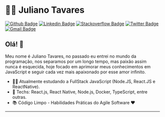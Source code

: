 # :man_technologist: Juliano Tavares

[![Github Badge](https://img.shields.io/badge/-Github-000?style=flat-square&logo=Github&logoColor=white&link=https://github.com/julianotavares)](https://github.com/julianotavares)
[![Linkedin Badge](https://img.shields.io/badge/-LinkedIn-blue?style=flat-square&logo=Linkedin&logoColor=white&link=https://www.linkedin.com/in/julianotavares/)](https://www.linkedin.com/in/julianotavares/)
[![Stackoverflow Badge](https://img.shields.io/badge/-Stackoverflow-4CA143?style=flat-square&logo=Stackoverflow&logoColor=white&link=https://pt.stackoverflow.com/users/153347/juliano-tavares)](https://pt.stackoverflow.com/users/153347/juliano-tavares)
[![Twitter Badge](https://img.shields.io/badge/-Twitter-1ca0f1?style=flat-square&labelColor=1ca0f1&logo=twitter&logoColor=white&link=https://twitter.com/JulianoTavaress)](https://twitter.com/JulianoTavaress)
[![Gmail Badge](https://img.shields.io/badge/-Gmail-c14438?style=flat-square&logo=Gmail&logoColor=white&link=mailto:juliano.tavaress@gmail.com)](mailto:juliano.tavaress@gmail.com)

## Olá! 👋

Meu nome é Juliano Tavares, no passado eu entrei no mundo da programação, nos separamos por um longo tempo, mas paixão assim nunca é esquecida, hoje focado em aprimorar meus conhecimentos em JavaScript e seguir cada vez mais apaixonado por esse amor infinito.

- :office_worker: Atualmente estudando a FullStack JavaScript (Node.JS, React.JS e ReactNative).
- :blue_heart: Techs: React.js, React Native, Node.js, Docker, TypeScript, entre outras.
- :books: Código Limpo - Habilidades Práticas do Agile Software :heart:

<!--
> :octocat: [](https://)
-->
---
